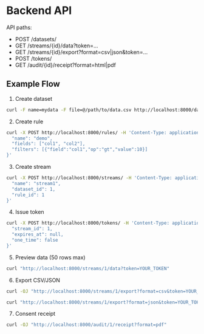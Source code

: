 # Backend API

API paths:
- POST /datasets/
- GET /streams/{id}/data?token=...
- GET /streams/{id}/export?format=csv|json&token=...
- POST /tokens/
- GET /audit/{id}/receipt?format=html|pdf

## Example Flow

1. Create dataset

```bash
curl -F name=mydata -F file=@/path/to/data.csv http://localhost:8000/datasets/
```

2. Create rule

```bash
curl -X POST http://localhost:8000/rules/ -H 'Content-Type: application/json' -d '{
  "name": "demo",
  "fields": ["col1", "col2"],
  "filters": [{"field":"col1","op":"gt","value":10}]
}'
```

3. Create stream

```bash
curl -X POST http://localhost:8000/streams/ -H 'Content-Type: application/json' -d '{
  "name": "stream1",
  "dataset_id": 1,
  "rule_id": 1
}'
```

4. Issue token

```bash
curl -X POST http://localhost:8000/tokens/ -H 'Content-Type: application/json' -d '{
  "stream_id": 1,
  "expires_at": null,
  "one_time": false
}'
```

5. Preview data (50 rows max)

```bash
curl "http://localhost:8000/streams/1/data?token=YOUR_TOKEN"
```

6. Export CSV/JSON

```bash
curl -OJ "http://localhost:8000/streams/1/export?format=csv&token=YOUR_TOKEN"
```

```bash
curl "http://localhost:8000/streams/1/export?format=json&token=YOUR_TOKEN"
```

7. Consent receipt

```bash
curl -OJ "http://localhost:8000/audit/1/receipt?format=pdf"
```
